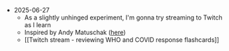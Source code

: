 - 2025-06-27
	- As a slightly unhinged experiment, I'm gonna try streaming to Twitch as I learn
	- Inspired by Andy Matuschak ([here](https://www.youtube.com/watch?v=kG2_6ToMZgI))
	- [[Twitch stream - reviewing WHO and COVID response flashcards]]	